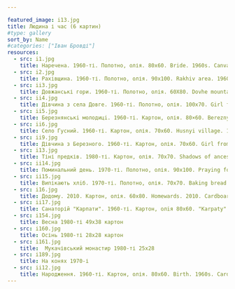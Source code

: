 ```yaml
---

featured_image: i13.jpg
title: Людина і час (6 картин)
#type: gallery
sort_by: Name
#categories: ["Іван Бровді"]
resources:
  - src: i1.jpg
    title: Наречена. 1960-ті. Полотно, олія. 80х60. Bride. 1960s. Canvas, oil.
  - src: i2.jpg
    title: Рахівщина. 1960-ті. Полотно, олія. 90х100. Rakhiv area. 1960s. Canvas, oil.
  - src: ii3.jpg
    title: Довжанські гори. 1960-ті. Полотно, олія. 60Х80. Dovhe mountains. 1960s. Canvas, oil.
  - src: ii4.jpg
    title: Дівчина з села Довге. 1960-ті. Полотно, олія. 100x70. Girl from Dovhe village. 1960s. Canvas, oil.
  - src: ii5.jpg
    title: Березнянськi молодицi. 1960-ті. Картон, олія. 80×60. Bereznyi young ladies. 1960s. Cardboard, oil.
  - src: ii6.jpg
    title: Село Гусний. 1960-ті. Картон, олія. 70х60. Husnyi village. 1960s. Cardboard, oil.
  - src: ii9.jpg
    title: Дівчина з Березного. 1960-ті. Картон, олія. 70x60. Girl from Bereznyi. 1960s. Cardboard, oil.
  - src: i13.jpg
    title: Тіні предків. 1980-ті. Картон, олія. 70х70. Shadows of ancestors. 1980s. Cardboard, oil.
  - src: ii14.jpg
    title: Поминальний день. 1970-ті. Полотно, олія. 90х100. Praying for deceased. 1970s. Cardboard, oil.
  - src: ii15.jpg
    title: Випікають хлiб. 1970-ті. Полотно, олія. 70x70. Baking bread. 1970s. Canvas, oil.
  - src: i16.jpg
    title: Додому. 2010. Картон, олія. 60x80. Homewards. 2010. Cardboard, oil.  
  - src: ii17.jpg
    title: Санаторій "Карпати". 1960-ті. Картон, олiя 80х60. "Karpaty" sanatorium. 1960s. Cardboard, oil.
  - src: i154.jpg
    title: Весна 1980-ті 49х38 картон
  - src: i160.jpg
    title: Осінь 1980-ті 28х28 картон
  - src: i161.jpg
    title:	Мукачівський монастир 1980-ті 25х28
  - src: i189.jpg
    title: На конях 1970-і
  - src: ii12.jpg
    title: Народження. 1960-ті. Картон, олія. 80х60. Birth. 1960s. Cardboard, oil.
---
```

